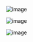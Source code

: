 
![image](https://github.com/Jorge11Romero/M-todos-Num-ricos/assets/147437900/052616c3-d150-48fb-aa29-d3e6e9ab6232)

![image](https://github.com/Jorge11Romero/M-todos-Num-ricos/assets/147437900/8e3dfff3-47ca-4b41-ac5a-fd8bf00c523e)

![image](https://github.com/Jorge11Romero/M-todos-Num-ricos/assets/147437900/acfac799-23c9-4e59-b402-25ca87dfb531)
